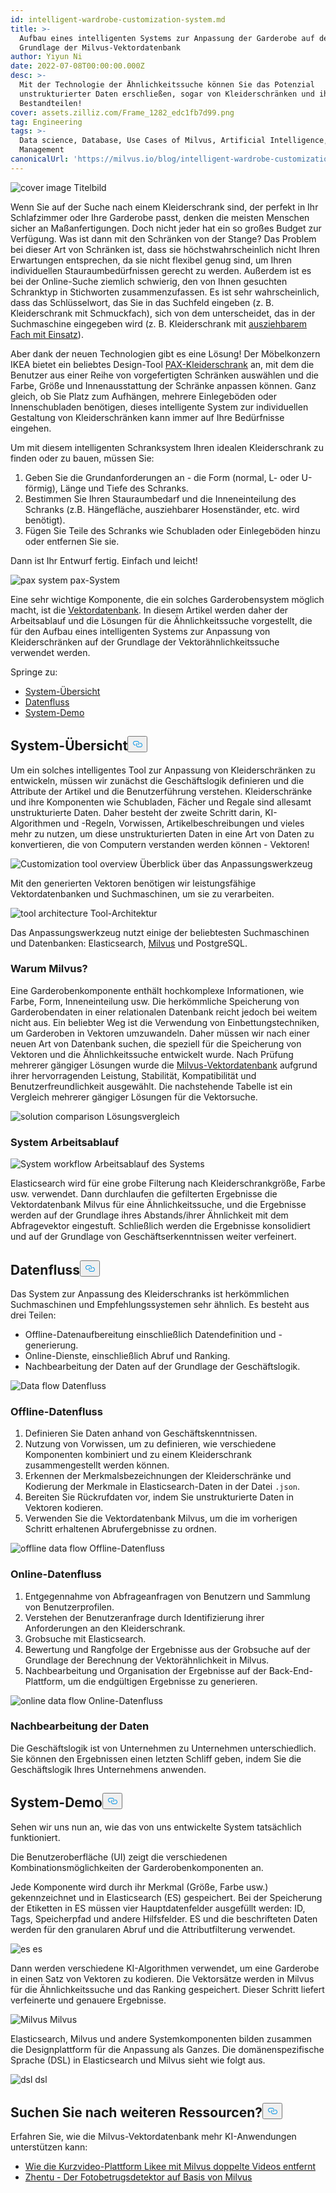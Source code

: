 ```yaml
---
id: intelligent-wardrobe-customization-system.md
title: >-
  Aufbau eines intelligenten Systems zur Anpassung der Garderobe auf der
  Grundlage der Milvus-Vektordatenbank
author: Yiyun Ni
date: 2022-07-08T00:00:00.000Z
desc: >-
  Mit der Technologie der Ähnlichkeitssuche können Sie das Potenzial
  unstrukturierter Daten erschließen, sogar von Kleiderschränken und ihren
  Bestandteilen!
cover: assets.zilliz.com/Frame_1282_edc1fb7d99.png
tag: Engineering
tags: >-
  Data science, Database, Use Cases of Milvus, Artificial Intelligence, Vector
  Management
canonicalUrl: 'https://milvus.io/blog/intelligent-wardrobe-customization-system.md'
---
```

<p>
  
   <span class="img-wrapper"> <img translate="no" src="https://assets.zilliz.com/Frame_1282_edc1fb7d99.png" alt="cover image" class="doc-image" id="cover-image" />
   </span> <span class="img-wrapper"> <span>Titelbild</span> </span></p>
<p>Wenn Sie auf der Suche nach einem Kleiderschrank sind, der perfekt in Ihr Schlafzimmer oder Ihre Garderobe passt, denken die meisten Menschen sicher an Maßanfertigungen. Doch nicht jeder hat ein so großes Budget zur Verfügung. Was ist dann mit den Schränken von der Stange? Das Problem bei dieser Art von Schränken ist, dass sie höchstwahrscheinlich nicht Ihren Erwartungen entsprechen, da sie nicht flexibel genug sind, um Ihren individuellen Stauraumbedürfnissen gerecht zu werden. Außerdem ist es bei der Online-Suche ziemlich schwierig, den von Ihnen gesuchten Schranktyp in Stichworten zusammenzufassen. Es ist sehr wahrscheinlich, dass das Schlüsselwort, das Sie in das Suchfeld eingeben (z. B. Kleiderschrank mit Schmuckfach), sich von dem unterscheidet, das in der Suchmaschine eingegeben wird (z. B. Kleiderschrank mit <a href="https://www.ikea.com/us/en/p/komplement-pull-out-tray-with-insert-black-brown-s79249366/">ausziehbarem Fach mit Einsatz</a>).</p>
<p>Aber dank der neuen Technologien gibt es eine Lösung! Der Möbelkonzern IKEA bietet ein beliebtes Design-Tool <a href="https://www.ikea.com/us/en/rooms/bedroom/how-to/how-to-design-your-perfect-pax-wardrobe-pub8b76dda0">PAX-Kleiderschrank</a> an, mit dem die Benutzer aus einer Reihe von vorgefertigten Schränken auswählen und die Farbe, Größe und Innenausstattung der Schränke anpassen können. Ganz gleich, ob Sie Platz zum Aufhängen, mehrere Einlegeböden oder Innenschubladen benötigen, dieses intelligente System zur individuellen Gestaltung von Kleiderschränken kann immer auf Ihre Bedürfnisse eingehen.</p>
<p>Um mit diesem intelligenten Schranksystem Ihren idealen Kleiderschrank zu finden oder zu bauen, müssen Sie:</p>
<ol>
<li>Geben Sie die Grundanforderungen an - die Form (normal, L- oder U-förmig), Länge und Tiefe des Schranks.</li>
<li>Bestimmen Sie Ihren Stauraumbedarf und die Inneneinteilung des Schranks (z.B. Hängefläche, ausziehbarer Hosenständer, etc. wird benötigt).</li>
<li>Fügen Sie Teile des Schranks wie Schubladen oder Einlegeböden hinzu oder entfernen Sie sie.</li>
</ol>
<p>Dann ist Ihr Entwurf fertig. Einfach und leicht!</p>
<p>
  
   <span class="img-wrapper"> <img translate="no" src="https://assets.zilliz.com/Pax_system_ff4c3fa182.png" alt="pax system" class="doc-image" id="pax-system" />
   </span> <span class="img-wrapper"> <span>pax-System</span> </span></p>
<p>Eine sehr wichtige Komponente, die ein solches Garderobensystem möglich macht, ist die <a href="https://zilliz.com/learn/what-is-vector-database">Vektordatenbank</a>. In diesem Artikel werden daher der Arbeitsablauf und die Lösungen für die Ähnlichkeitssuche vorgestellt, die für den Aufbau eines intelligenten Systems zur Anpassung von Kleiderschränken auf der Grundlage der Vektorähnlichkeitssuche verwendet werden.</p>
<p>Springe zu:</p>
<ul>
<li><a href="#System-overview">System-Übersicht</a></li>
<li><a href="#Data-flow">Datenfluss</a></li>
<li><a href="#System-demo">System-Demo</a></li>
</ul>
<h2 id="System-Overview" class="common-anchor-header">System-Übersicht<button data-href="#System-Overview" class="anchor-icon" translate="no">
      <svg translate="no"
        aria-hidden="true"
        focusable="false"
        height="20"
        version="1.1"
        viewBox="0 0 16 16"
        width="16"
      >
        <path
          fill="#0092E4"
          fill-rule="evenodd"
          d="M4 9h1v1H4c-1.5 0-3-1.69-3-3.5S2.55 3 4 3h4c1.45 0 3 1.69 3 3.5 0 1.41-.91 2.72-2 3.25V8.59c.58-.45 1-1.27 1-2.09C10 5.22 8.98 4 8 4H4c-.98 0-2 1.22-2 2.5S3 9 4 9zm9-3h-1v1h1c1 0 2 1.22 2 2.5S13.98 12 13 12H9c-.98 0-2-1.22-2-2.5 0-.83.42-1.64 1-2.09V6.25c-1.09.53-2 1.84-2 3.25C6 11.31 7.55 13 9 13h4c1.45 0 3-1.69 3-3.5S14.5 6 13 6z"
        ></path>
      </svg>
    </button></h2><p>Um ein solches intelligentes Tool zur Anpassung von Kleiderschränken zu entwickeln, müssen wir zunächst die Geschäftslogik definieren und die Attribute der Artikel und die Benutzerführung verstehen. Kleiderschränke und ihre Komponenten wie Schubladen, Fächer und Regale sind allesamt unstrukturierte Daten. Daher besteht der zweite Schritt darin, KI-Algorithmen und -Regeln, Vorwissen, Artikelbeschreibungen und vieles mehr zu nutzen, um diese unstrukturierten Daten in eine Art von Daten zu konvertieren, die von Computern verstanden werden können - Vektoren!</p>
<p>
  
   <span class="img-wrapper"> <img translate="no" src="https://assets.zilliz.com/Customization_tool_overview_86d62e1730.png" alt="Customization tool overview" class="doc-image" id="customization-tool-overview" />
   </span> <span class="img-wrapper"> <span>Überblick über das Anpassungswerkzeug</span> </span></p>
<p>Mit den generierten Vektoren benötigen wir leistungsfähige Vektordatenbanken und Suchmaschinen, um sie zu verarbeiten.</p>
<p>
  
   <span class="img-wrapper"> <img translate="no" src="https://assets.zilliz.com/tool_architecutre_33fb646954.png" alt="tool architecture" class="doc-image" id="tool-architecture" />
   </span> <span class="img-wrapper"> <span>Tool-Architektur</span> </span></p>
<p>Das Anpassungswerkzeug nutzt einige der beliebtesten Suchmaschinen und Datenbanken: Elasticsearch, <a href="https://milvus.io/">Milvus</a> und PostgreSQL.</p>
<h3 id="Why-Milvus" class="common-anchor-header">Warum Milvus?</h3><p>Eine Garderobenkomponente enthält hochkomplexe Informationen, wie Farbe, Form, Inneneinteilung usw. Die herkömmliche Speicherung von Garderobendaten in einer relationalen Datenbank reicht jedoch bei weitem nicht aus. Ein beliebter Weg ist die Verwendung von Einbettungstechniken, um Garderoben in Vektoren umzuwandeln. Daher müssen wir nach einer neuen Art von Datenbank suchen, die speziell für die Speicherung von Vektoren und die Ähnlichkeitssuche entwickelt wurde. Nach Prüfung mehrerer gängiger Lösungen wurde die <a href="https://github.com/milvus-io/milvus">Milvus-Vektordatenbank</a> aufgrund ihrer hervorragenden Leistung, Stabilität, Kompatibilität und Benutzerfreundlichkeit ausgewählt. Die nachstehende Tabelle ist ein Vergleich mehrerer gängiger Lösungen für die Vektorsuche.</p>
<p>
  
   <span class="img-wrapper"> <img translate="no" src="https://assets.zilliz.com/Solution_comparison_d96b8f1dd5.png" alt="solution comparison" class="doc-image" id="solution-comparison" />
   </span> <span class="img-wrapper"> <span>Lösungsvergleich</span> </span></p>
<h3 id="System-workflow" class="common-anchor-header">System Arbeitsablauf</h3><p>
  
   <span class="img-wrapper"> <img translate="no" src="https://assets.zilliz.com/System_workflow_250c275ec1.png" alt="System workflow" class="doc-image" id="system-workflow" />
   </span> <span class="img-wrapper"> <span>Arbeitsablauf des Systems</span> </span></p>
<p>Elasticsearch wird für eine grobe Filterung nach Kleiderschrankgröße, Farbe usw. verwendet. Dann durchlaufen die gefilterten Ergebnisse die Vektordatenbank Milvus für eine Ähnlichkeitssuche, und die Ergebnisse werden auf der Grundlage ihres Abstands/ihrer Ähnlichkeit mit dem Abfragevektor eingestuft. Schließlich werden die Ergebnisse konsolidiert und auf der Grundlage von Geschäftserkenntnissen weiter verfeinert.</p>
<h2 id="Data-flow" class="common-anchor-header">Datenfluss<button data-href="#Data-flow" class="anchor-icon" translate="no">
      <svg translate="no"
        aria-hidden="true"
        focusable="false"
        height="20"
        version="1.1"
        viewBox="0 0 16 16"
        width="16"
      >
        <path
          fill="#0092E4"
          fill-rule="evenodd"
          d="M4 9h1v1H4c-1.5 0-3-1.69-3-3.5S2.55 3 4 3h4c1.45 0 3 1.69 3 3.5 0 1.41-.91 2.72-2 3.25V8.59c.58-.45 1-1.27 1-2.09C10 5.22 8.98 4 8 4H4c-.98 0-2 1.22-2 2.5S3 9 4 9zm9-3h-1v1h1c1 0 2 1.22 2 2.5S13.98 12 13 12H9c-.98 0-2-1.22-2-2.5 0-.83.42-1.64 1-2.09V6.25c-1.09.53-2 1.84-2 3.25C6 11.31 7.55 13 9 13h4c1.45 0 3-1.69 3-3.5S14.5 6 13 6z"
        ></path>
      </svg>
    </button></h2><p>Das System zur Anpassung des Kleiderschranks ist herkömmlichen Suchmaschinen und Empfehlungssystemen sehr ähnlich. Es besteht aus drei Teilen:</p>
<ul>
<li>Offline-Datenaufbereitung einschließlich Datendefinition und -generierung.</li>
<li>Online-Dienste, einschließlich Abruf und Ranking.</li>
<li>Nachbearbeitung der Daten auf der Grundlage der Geschäftslogik.</li>
</ul>
<p>
  
   <span class="img-wrapper"> <img translate="no" src="https://assets.zilliz.com/data_flow_d0d9fa0fca.png" alt="Data flow" class="doc-image" id="data-flow" />
   </span> <span class="img-wrapper"> <span>Datenfluss</span> </span></p>
<h3 id="Offline-data-flow" class="common-anchor-header">Offline-Datenfluss</h3><ol>
<li>Definieren Sie Daten anhand von Geschäftskenntnissen.</li>
<li>Nutzung von Vorwissen, um zu definieren, wie verschiedene Komponenten kombiniert und zu einem Kleiderschrank zusammengestellt werden können.</li>
<li>Erkennen der Merkmalsbezeichnungen der Kleiderschränke und Kodierung der Merkmale in Elasticsearch-Daten in der Datei <code translate="no">.json</code>.</li>
<li>Bereiten Sie Rückrufdaten vor, indem Sie unstrukturierte Daten in Vektoren kodieren.</li>
<li>Verwenden Sie die Vektordatenbank Milvus, um die im vorherigen Schritt erhaltenen Abrufergebnisse zu ordnen.</li>
</ol>
<p>
  
   <span class="img-wrapper"> <img translate="no" src="https://assets.zilliz.com/offline_data_flow_f91ac9cf4c.png" alt="offline data flow" class="doc-image" id="offline-data-flow" />
   </span> <span class="img-wrapper"> <span>Offline-Datenfluss</span> </span></p>
<h3 id="Online-data-flow" class="common-anchor-header">Online-Datenfluss</h3><ol>
<li>Entgegennahme von Abfrageanfragen von Benutzern und Sammlung von Benutzerprofilen.</li>
<li>Verstehen der Benutzeranfrage durch Identifizierung ihrer Anforderungen an den Kleiderschrank.</li>
<li>Grobsuche mit Elasticsearch.</li>
<li>Bewertung und Rangfolge der Ergebnisse aus der Grobsuche auf der Grundlage der Berechnung der Vektorähnlichkeit in Milvus.</li>
<li>Nachbearbeitung und Organisation der Ergebnisse auf der Back-End-Plattform, um die endgültigen Ergebnisse zu generieren.</li>
</ol>
<p>
  
   <span class="img-wrapper"> <img translate="no" src="https://assets.zilliz.com/online_data_flow_1f2af25cc3.png" alt="online data flow" class="doc-image" id="online-data-flow" />
   </span> <span class="img-wrapper"> <span>Online-Datenfluss</span> </span></p>
<h3 id="Data-post-processing" class="common-anchor-header">Nachbearbeitung der Daten</h3><p>Die Geschäftslogik ist von Unternehmen zu Unternehmen unterschiedlich. Sie können den Ergebnissen einen letzten Schliff geben, indem Sie die Geschäftslogik Ihres Unternehmens anwenden.</p>
<h2 id="System-demo" class="common-anchor-header">System-Demo<button data-href="#System-demo" class="anchor-icon" translate="no">
      <svg translate="no"
        aria-hidden="true"
        focusable="false"
        height="20"
        version="1.1"
        viewBox="0 0 16 16"
        width="16"
      >
        <path
          fill="#0092E4"
          fill-rule="evenodd"
          d="M4 9h1v1H4c-1.5 0-3-1.69-3-3.5S2.55 3 4 3h4c1.45 0 3 1.69 3 3.5 0 1.41-.91 2.72-2 3.25V8.59c.58-.45 1-1.27 1-2.09C10 5.22 8.98 4 8 4H4c-.98 0-2 1.22-2 2.5S3 9 4 9zm9-3h-1v1h1c1 0 2 1.22 2 2.5S13.98 12 13 12H9c-.98 0-2-1.22-2-2.5 0-.83.42-1.64 1-2.09V6.25c-1.09.53-2 1.84-2 3.25C6 11.31 7.55 13 9 13h4c1.45 0 3-1.69 3-3.5S14.5 6 13 6z"
        ></path>
      </svg>
    </button></h2><p>Sehen wir uns nun an, wie das von uns entwickelte System tatsächlich funktioniert.</p>
<p>Die Benutzeroberfläche (UI) zeigt die verschiedenen Kombinationsmöglichkeiten der Garderobenkomponenten an.</p>
<p>Jede Komponente wird durch ihr Merkmal (Größe, Farbe usw.) gekennzeichnet und in Elasticsearch (ES) gespeichert. Bei der Speicherung der Etiketten in ES müssen vier Hauptdatenfelder ausgefüllt werden: ID, Tags, Speicherpfad und andere Hilfsfelder. ES und die beschrifteten Daten werden für den granularen Abruf und die Attributfilterung verwendet.</p>
<p>
  
   <span class="img-wrapper"> <img translate="no" src="https://assets.zilliz.com/es_d5b0639610.png" alt="es" class="doc-image" id="es" />
   </span> <span class="img-wrapper"> <span>es</span> </span></p>
<p>Dann werden verschiedene KI-Algorithmen verwendet, um eine Garderobe in einen Satz von Vektoren zu kodieren. Die Vektorsätze werden in Milvus für die Ähnlichkeitssuche und das Ranking gespeichert. Dieser Schritt liefert verfeinerte und genauere Ergebnisse.</p>
<p>
  
   <span class="img-wrapper"> <img translate="no" src="https://assets.zilliz.com/Milvus_38dd93a439.jpeg" alt="Milvus" class="doc-image" id="milvus" />
   </span> <span class="img-wrapper"> <span>Milvus</span> </span></p>
<p>Elasticsearch, Milvus und andere Systemkomponenten bilden zusammen die Designplattform für die Anpassung als Ganzes. Die domänenspezifische Sprache (DSL) in Elasticsearch und Milvus sieht wie folgt aus.</p>
<p>
  
   <span class="img-wrapper"> <img translate="no" src="https://assets.zilliz.com/dsl_df60097d23.png" alt="dsl" class="doc-image" id="dsl" />
   </span> <span class="img-wrapper"> <span>dsl</span> </span></p>
<h2 id="Looking-for-more-resources" class="common-anchor-header">Suchen Sie nach weiteren Ressourcen?<button data-href="#Looking-for-more-resources" class="anchor-icon" translate="no">
      <svg translate="no"
        aria-hidden="true"
        focusable="false"
        height="20"
        version="1.1"
        viewBox="0 0 16 16"
        width="16"
      >
        <path
          fill="#0092E4"
          fill-rule="evenodd"
          d="M4 9h1v1H4c-1.5 0-3-1.69-3-3.5S2.55 3 4 3h4c1.45 0 3 1.69 3 3.5 0 1.41-.91 2.72-2 3.25V8.59c.58-.45 1-1.27 1-2.09C10 5.22 8.98 4 8 4H4c-.98 0-2 1.22-2 2.5S3 9 4 9zm9-3h-1v1h1c1 0 2 1.22 2 2.5S13.98 12 13 12H9c-.98 0-2-1.22-2-2.5 0-.83.42-1.64 1-2.09V6.25c-1.09.53-2 1.84-2 3.25C6 11.31 7.55 13 9 13h4c1.45 0 3-1.69 3-3.5S14.5 6 13 6z"
        ></path>
      </svg>
    </button></h2><p>Erfahren Sie, wie die Milvus-Vektordatenbank mehr KI-Anwendungen unterstützen kann:</p>
<ul>
<li><a href="https://milvus.io/blog/2022-06-23-How-Short-video-Platform-Likee-Removes-Duplicate-Videos-with-Milvus.md">Wie die Kurzvideo-Plattform Likee mit Milvus doppelte Videos entfernt</a></li>
<li><a href="https://milvus.io/blog/2022-06-20-Zhentu-the-Photo-Fraud-Detector-Based-on-Milvus.md">Zhentu - Der Fotobetrugsdetektor auf Basis von Milvus</a></li>
</ul>
